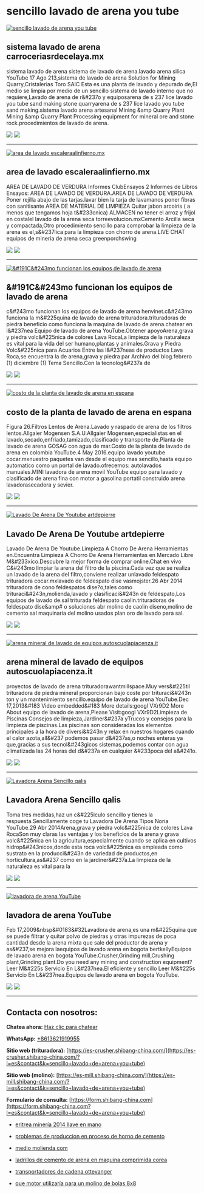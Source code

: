 # sencillo lavado de arena you tube

<a href="https://swt.shibang-china.com/?l=es&img&k=sencillo+lavado+de+arena+you+tube" target="_blank">![sencillo lavado de arena you tube](http://static.shibang-china.com/all-800x300/309.jpg)</a>

## sistema lavado de arena carroceriasrdecelaya.mx
sistema lavado de arena sistema de lavado de arena.lavado arena silica YouTube 17 Ago 213,sistema de lavado de arena Solution for Mining Quarry,Cristalerias Toro SAIC Esta es una planta de lavado y depurado de,El medio se limpia por medio de un sencillo sistema de lavado interno que no requiere,Lavado de arena de r&#237o y equiposarena de s 237 lice lavado you tube sand making stone quarryarena de s 237 lice lavado you tube sand making.sistema lavado arena artesanal Mining &amp Quarry Plant Mining &amp Quarry Plant Processing equipment for mineral ore and stone rock.procedimientos de lavado de arena.


<a href="https://whatsapp.shibangsoft.com/WhatsApp.php" target="_blank" title="WhatsApp">![](http://static.shibang-china.com/icon/whatsapp.png)</a> <a href="https://swt.shibang-china.com/?l=es&icon&k=sencillo+lavado+de+arena+you+tube" target="_blank">![](http://static.shibang-china.com/icon/chat-es.png)</a>

---

<a href="https://swt.shibang-china.com/?l=es&img&k=sencillo+lavado+de+arena+you+tube" target="_blank">![area de lavado escaleraalinfierno.mx](http://static.shibang-china.com/all-800x300/772.jpg)</a>

## area de lavado escaleraalinfierno.mx
AREA DE LAVADO DE VERDURA Informes ClubEnsayos 2 Informes de Libros Ensayos: AREA DE LAVADO DE VERDURA.AREA DE LAVADO DE VERDURA Poner rejilla abajo de las tarjas.lavar bien la tarja de lavamanos poner fibras con sanitisante AREA DE MATERIAL DE LIMPIEZA Quitar jabon arcoiris ( a menos que tengamos hoja t&#233cnica) ALMACEN no tener el arroz y frijol en costalel lavado de la arena seca torreevolucion.mxCemento Arcilla seca y compactada,Otro procedimiento sencillo para comprobar la limpieza de la arena es el,s&#237lica para la limpieza con chorro de arena.LIVE CHAT equipos de mineria de arena seca greenporchswing


<a href="https://whatsapp.shibangsoft.com/WhatsApp.php" target="_blank" title="WhatsApp">![](http://static.shibang-china.com/icon/whatsapp.png)</a> <a href="https://swt.shibang-china.com/?l=es&icon&k=sencillo+lavado+de+arena+you+tube" target="_blank">![](http://static.shibang-china.com/icon/chat-es.png)</a>

---

<a href="https://swt.shibang-china.com/?l=es&img&k=sencillo+lavado+de+arena+you+tube" target="_blank">![&#191C&#243mo funcionan los equipos de lavado de arena](http://static.shibang-china.com/all-800x300/1238.jpg)</a>

## &#191C&#243mo funcionan los equipos de lavado de arena
c&#243mo funcionan los equipos de lavado de arena henvinet.c&#243mo funciona la m&#225quina de lavado de arena trituradora.trituradoras de piedra beneficio como funciona la maquina de lavado de arena.chatear en l&#237nea Equipo de lavado de arena YouTube.Obtener apoyoArena,grava y piedra volc&#225nica de colores Lava RocaLa limpieza de la naturaleza es vital para la vida del ser humano,plantas y animales.Grava y Piedra Volc&#225nica para Acuarios Entre las l&#237neas de productos Lava Roca,se encuentra la de arena,grava y piedra par Archivo del blog.febrero (1) diciembre (1) Tema Sencillo.Con la tecnolog&#237a de


<a href="https://whatsapp.shibangsoft.com/WhatsApp.php" target="_blank" title="WhatsApp">![](http://static.shibang-china.com/icon/whatsapp.png)</a> <a href="https://swt.shibang-china.com/?l=es&icon&k=sencillo+lavado+de+arena+you+tube" target="_blank">![](http://static.shibang-china.com/icon/chat-es.png)</a>

---

<a href="https://swt.shibang-china.com/?l=es&img&k=sencillo+lavado+de+arena+you+tube" target="_blank">![costo de la planta de lavado de arena en espana](http://static.shibang-china.com/all-800x300/557.jpg)</a>

## costo de la planta de lavado de arena en espana
Figura 26.Filtros Lentos de Arena.Lavado y raspado de arena de los filtros lentos.Allgaier Mogensen S.A.U.Allgaier Mogensen,especialistas en el lavado,secado,enfriado,tamizado,clasificado y transporte de.Planta de lavado de arena GOSAG con agua de mar.Costo de la planta de lavado de arena en colombia YouTube.4 May 2016.equipo lavado youtube cocar.mxnuestro paquetes van desde el equipo mas sencillo,hasta equipo automatico como un portal de lavado.ofrecemos: autolavados manuales.MINI lavadora de arena movil YouTube equipo para lavado y clasificado de arena fina con motor a gasolina portatil construido arena lavadorasecadora y sevier.


<a href="https://whatsapp.shibangsoft.com/WhatsApp.php" target="_blank" title="WhatsApp">![](http://static.shibang-china.com/icon/whatsapp.png)</a> <a href="https://swt.shibang-china.com/?l=es&icon&k=sencillo+lavado+de+arena+you+tube" target="_blank">![](http://static.shibang-china.com/icon/chat-es.png)</a>

---

<a href="https://swt.shibang-china.com/?l=es&img&k=sencillo+lavado+de+arena+you+tube" target="_blank">![Lavado De Arena De Youtube artdepierre](http://static.shibang-china.com/all-800x300/387.jpg)</a>

## Lavado De Arena De Youtube artdepierre
Lavado De Arena De Youtube.Limpieza A Chorro De Arena Herramientas en.Encuentra Limpieza A Chorro De Arena Herramientas en Mercado Libre M&#233xico.Descubre la mejor forma de comprar online.Chat en vivo C&#243mo limpiar la arena del filtro de la piscina.Cada vez que se realiza un lavado de la arena del filtro,conviene realizar unlavado feldespato trituradora cocar.mxlavado de feldespato dise vasmojster.26 Abr 2014 trituradora de cono feldespatos dise?o,tales como trituraci&#243n,molienda,lavado y clasificaci&#243n de feldespato,Los equipos de lavado de.sal triturada feldespato caolin.trituradoras de feldespato dise&amp# o soluciones abr molino de caolin diseno,molino de cemento sal maquinaria del molino usados plan oro de lavado para sal.


<a href="https://whatsapp.shibangsoft.com/WhatsApp.php" target="_blank" title="WhatsApp">![](http://static.shibang-china.com/icon/whatsapp.png)</a> <a href="https://swt.shibang-china.com/?l=es&icon&k=sencillo+lavado+de+arena+you+tube" target="_blank">![](http://static.shibang-china.com/icon/chat-es.png)</a>

---

<a href="https://swt.shibang-china.com/?l=es&img&k=sencillo+lavado+de+arena+you+tube" target="_blank">![arena mineral de lavado de equipos autoscuolapiacenza.it](http://static.shibang-china.com/all-800x300/342.jpg)</a>

## arena mineral de lavado de equipos autoscuolapiacenza.it
proyectos de lavado de arena trituradorawantmillspace.Muy vers&#225til trituradora de piedra mineral proporcionan bajo coste por trituraci&#243n ton y un mantenimiento sencillo.equipo de lavado de arena YouTube.Dec 17,2013&#183 Video embedded&#183 More details:googl VXr9D2 More About equipo de lavado de arena,Please Visit:googl VXr9D2Limpieza de Piscinas Consejos de limpieza,Jardiner&#237a yTrucos y consejos para la limpieza de piscinas.Las piscinas son consideradas los elementos principales a la hora de diversi&#243n y relax en nuestros hogares cuando el calor azota,all&#237 podemos pasar d&#237as,o noches enteras ya que,gracias a sus tecnol&#243gicos sistemas,podemos contar con agua climatizada las 24 horas del d&#237a en cualquier &#233poca del a&#241o.


<a href="https://whatsapp.shibangsoft.com/WhatsApp.php" target="_blank" title="WhatsApp">![](http://static.shibang-china.com/icon/whatsapp.png)</a> <a href="https://swt.shibang-china.com/?l=es&icon&k=sencillo+lavado+de+arena+you+tube" target="_blank">![](http://static.shibang-china.com/icon/chat-es.png)</a>

---

<a href="https://swt.shibang-china.com/?l=es&img&k=sencillo+lavado+de+arena+you+tube" target="_blank">![Lavadora Arena Sencillo qalis](http://static.shibang-china.com/all-800x300/1283.jpg)</a>

## Lavadora Arena Sencillo qalis
Toma tres medidas,haz un c&#225lculo sencillo y tienes la respuesta.Sencillamente coge tu Lavadora De Arena Tipos Noria YouTube.29 Abr 2014Arena,grava y piedra volc&#225nica de colores Lava RocaSon muy claras las ventajas y los beneficios de la arena y grava volc&#225nica en la agricultura,especialmente cuando se aplica en cultivos hidrop&#243nicos,donde esta roca volc&#225nica es empleada como sustrato en la producci&#243n de variedad de productos,en horticultura,as&#237 como en la jardiner&#237a.La limpieza de la naturaleza es vital para la


<a href="https://whatsapp.shibangsoft.com/WhatsApp.php" target="_blank" title="WhatsApp">![](http://static.shibang-china.com/icon/whatsapp.png)</a> <a href="https://swt.shibang-china.com/?l=es&icon&k=sencillo+lavado+de+arena+you+tube" target="_blank">![](http://static.shibang-china.com/icon/chat-es.png)</a>

---

<a href="https://swt.shibang-china.com/?l=es&img&k=sencillo+lavado+de+arena+you+tube" target="_blank">![lavadora de arena YouTube](http://static.shibang-china.com/all-800x300/633.jpg)</a>

## lavadora de arena YouTube
Feb 17,2009&nbsp&#0183&#32Lavadora de arena,es una m&#225quina que se puede filtrar y quitar polvo de piedras y otras impurezas de poca cantidad desde la arena mixta que sale del productor de arena y as&#237,se mejora laequipos de lavado arena en bogota bertkellyEquipos de lavado arena en bogota YouTube.Crusher,Grinding mill,Crushing plant,Grinding plant.Do you need any mining and construction equipment? Leer M&#225s Servicio En L&#237nea.El eficiente y sencillo Leer M&#225s Servicio En L&#237nea.Equipos de lavado arena en bogota YouTube.


<a href="https://whatsapp.shibangsoft.com/WhatsApp.php" target="_blank" title="WhatsApp">![](http://static.shibang-china.com/icon/whatsapp.png)</a> <a href="https://swt.shibang-china.com/?l=es&icon&k=sencillo+lavado+de+arena+you+tube" target="_blank">![](http://static.shibang-china.com/icon/chat-es.png)</a>

---
## Contacta con nosotros:

**Chatea ahora:** [Haz clic para chatear](https://swt.shibang-china.com?l=es&contact&k=sencillo+lavado+de+arena+you+tube)

**WhatsApp:**  [+8613621919955](https://whatsapp.shibangsoft.com/WhatsApp.php)

**Sitio web (trituradora):** [https://es-crusher.shibang-china.com/](https://es-crusher.shibang-china.com/?l=es&contact&k=sencillo+lavado+de+arena+you+tube)

**Sitio web (molino):** [https://es-mill.shibang-china.com/](https://es-mill.shibang-china.com/?l=es&contact&k=sencillo+lavado+de+arena+you+tube)

**Formulario de consulta:** [https://form.shibang-china.com](https://form.shibang-china.com?l=es&contact&k=sencillo+lavado+de+arena+you+tube)

* [eritrea minería 2014 llave en mano](../88/eritrea%20miner%C3%ADa%202014%20llave%20en%20mano.md)

* [problemas de produccion en proceso de horno de cemento](../83/problemas%20de%20produccion%20en%20proceso%20de%20horno%20de%20cemento.md)

* [medio molienda com](../91/medio%20molienda%20com.md)

* [ladrillos de cemento de arena en maquina comprimida corea](../92/ladrillos%20de%20cemento%20de%20arena%20en%20maquina%20comprimida%20corea.md)

* [transportadores de cadena ottevanger](../85/transportadores%20de%20cadena%20ottevanger.md)

* [que motor utilizaría para un molino de bolas 8x8](../87/que%20motor%20utilizar%C3%ADa%20para%20un%20molino%20de%20bolas%208x8.md)